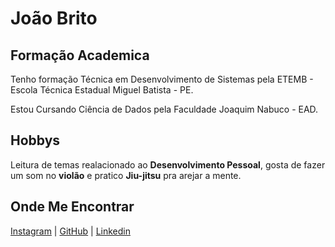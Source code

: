 

# João Brito

## Formação Academica
Tenho formação Técnica em Desenvolvimento de Sistemas pela ETEMB - Escola Técnica Estadual Miguel Batista - PE.

Estou Cursando Ciência de Dados pela Faculdade Joaquim Nabuco - EAD.

## Hobbys
Leitura de temas realacionado ao **Desenvolvimento Pessoal**, gosta de fazer um som no **violão** e pratico  **Jiu-jitsu** pra arejar a mente.

## Onde Me Encontrar
[Instagram](https://www.instagram.com/joaobritoficial/) |
[GitHub](https://github.com/tocattabrito) |
[Linkedin](https://www.linkedin.com/in/jo%C3%A3o-brito-4648b4127/)  







